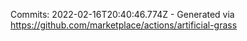 Commits: 2022-02-16T20:40:46.774Z - Generated via https://github.com/marketplace/actions/artificial-grass
<br>
